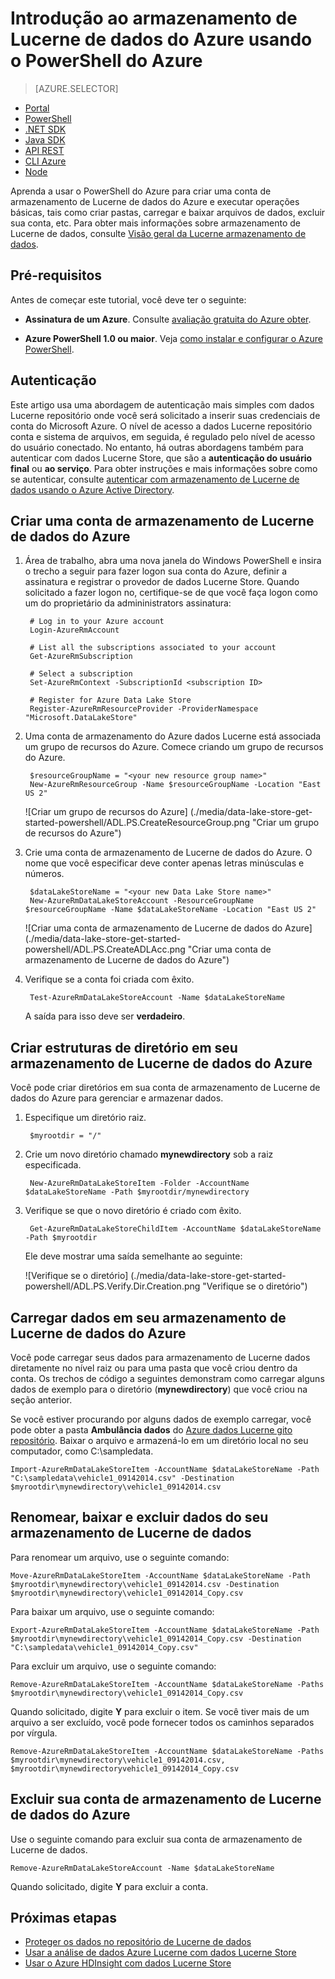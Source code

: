 <properties
   pageTitle="Introdução ao armazenamento de dados de Lucerne | Azure"
   description="Usar o PowerShell do Azure para criar uma conta de armazenamento de Lucerne de dados e executar operações básicas"
   services="data-lake-store"
   documentationCenter=""
   authors="nitinme"
   manager="jhubbard"
   editor="cgronlun"/>

<tags
   ms.service="data-lake-store"
   ms.devlang="na"
   ms.topic="hero-article"
   ms.tgt_pltfrm="na"
   ms.workload="big-data"
   ms.date="10/04/2016"
   ms.author="nitinme"/>

# <a name="get-started-with-azure-data-lake-store-using-azure-powershell"></a>Introdução ao armazenamento de Lucerne de dados do Azure usando o PowerShell do Azure

> [AZURE.SELECTOR]
- [Portal](data-lake-store-get-started-portal.md)
- [PowerShell](data-lake-store-get-started-powershell.md)
- [.NET SDK](data-lake-store-get-started-net-sdk.md)
- [Java SDK](data-lake-store-get-started-java-sdk.md)
- [API REST](data-lake-store-get-started-rest-api.md)
- [CLI Azure](data-lake-store-get-started-cli.md)
- [Node](data-lake-store-manage-use-nodejs.md)

Aprenda a usar o PowerShell do Azure para criar uma conta de armazenamento de Lucerne de dados do Azure e executar operações básicas, tais como criar pastas, carregar e baixar arquivos de dados, excluir sua conta, etc. Para obter mais informações sobre armazenamento de Lucerne de dados, consulte [Visão geral da Lucerne armazenamento de dados](data-lake-store-overview.md).

## <a name="prerequisites"></a>Pré-requisitos

Antes de começar este tutorial, você deve ter o seguinte:

* **Assinatura de um Azure**. Consulte [avaliação gratuita do Azure obter](https://azure.microsoft.com/pricing/free-trial/).

* **Azure PowerShell 1.0 ou maior**. Veja [como instalar e configurar o Azure PowerShell](../powershell-install-configure.md).

## <a name="authentication"></a>Autenticação

Este artigo usa uma abordagem de autenticação mais simples com dados Lucerne repositório onde você será solicitado a inserir suas credenciais de conta do Microsoft Azure. O nível de acesso a dados Lucerne repositório conta e sistema de arquivos, em seguida, é regulado pelo nível de acesso do usuário conectado. No entanto, há outras abordagens também para autenticar com dados Lucerne Store, que são a **autenticação do usuário final** ou **ao serviço**. Para obter instruções e mais informações sobre como se autenticar, consulte [autenticar com armazenamento de Lucerne de dados usando o Azure Active Directory](data-lake-store-authenticate-using-active-directory.md).

## <a name="create-an-azure-data-lake-store-account"></a>Criar uma conta de armazenamento de Lucerne de dados do Azure

1. Área de trabalho, abra uma nova janela do Windows PowerShell e insira o trecho a seguir para fazer logon sua conta do Azure, definir a assinatura e registrar o provedor de dados Lucerne Store. Quando solicitado a fazer logon no, certifique-se de que você faça logon como um do proprietário da admininistrators assinatura:

        # Log in to your Azure account
        Login-AzureRmAccount

        # List all the subscriptions associated to your account
        Get-AzureRmSubscription

        # Select a subscription
        Set-AzureRmContext -SubscriptionId <subscription ID>

        # Register for Azure Data Lake Store
        Register-AzureRmResourceProvider -ProviderNamespace "Microsoft.DataLakeStore"


2. Uma conta de armazenamento do Azure dados Lucerne está associada um grupo de recursos do Azure. Comece criando um grupo de recursos do Azure.

        $resourceGroupName = "<your new resource group name>"
        New-AzureRmResourceGroup -Name $resourceGroupName -Location "East US 2"

    ![Criar um grupo de recursos do Azure] (./media/data-lake-store-get-started-powershell/ADL.PS.CreateResourceGroup.png "Criar um grupo de recursos do Azure")

2. Crie uma conta de armazenamento de Lucerne de dados do Azure. O nome que você especificar deve conter apenas letras minúsculas e números.

        $dataLakeStoreName = "<your new Data Lake Store name>"
        New-AzureRmDataLakeStoreAccount -ResourceGroupName $resourceGroupName -Name $dataLakeStoreName -Location "East US 2"

    ![Criar uma conta de armazenamento de Lucerne de dados do Azure] (./media/data-lake-store-get-started-powershell/ADL.PS.CreateADLAcc.png "Criar uma conta de armazenamento de Lucerne de dados do Azure")

3. Verifique se a conta foi criada com êxito.

        Test-AzureRmDataLakeStoreAccount -Name $dataLakeStoreName

    A saída para isso deve ser **verdadeiro**.

## <a name="create-directory-structures-in-your-azure-data-lake-store"></a>Criar estruturas de diretório em seu armazenamento de Lucerne de dados do Azure

Você pode criar diretórios em sua conta de armazenamento de Lucerne de dados do Azure para gerenciar e armazenar dados.

1. Especifique um diretório raiz.

        $myrootdir = "/"

2. Crie um novo diretório chamado **mynewdirectory** sob a raiz especificada.

        New-AzureRmDataLakeStoreItem -Folder -AccountName $dataLakeStoreName -Path $myrootdir/mynewdirectory

3. Verifique se que o novo diretório é criado com êxito.

        Get-AzureRmDataLakeStoreChildItem -AccountName $dataLakeStoreName -Path $myrootdir

    Ele deve mostrar uma saída semelhante ao seguinte:

    ![Verifique se o diretório] (./media/data-lake-store-get-started-powershell/ADL.PS.Verify.Dir.Creation.png "Verifique se o diretório")


## <a name="upload-data-to-your-azure-data-lake-store"></a>Carregar dados em seu armazenamento de Lucerne de dados do Azure

Você pode carregar seus dados para armazenamento de Lucerne dados diretamente no nível raiz ou para uma pasta que você criou dentro da conta. Os trechos de código a seguintes demonstram como carregar alguns dados de exemplo para o diretório (**mynewdirectory**) que você criou na seção anterior.

Se você estiver procurando por alguns dados de exemplo carregar, você pode obter a pasta **Ambulância dados** do [Azure dados Lucerne gito repositório](https://github.com/MicrosoftBigData/usql/tree/master/Examples/Samples/Data/AmbulanceData). Baixar o arquivo e armazená-lo em um diretório local no seu computador, como C:\sampledata\.

    Import-AzureRmDataLakeStoreItem -AccountName $dataLakeStoreName -Path "C:\sampledata\vehicle1_09142014.csv" -Destination $myrootdir\mynewdirectory\vehicle1_09142014.csv


## <a name="rename-download-and-delete-data-from-your-data-lake-store"></a>Renomear, baixar e excluir dados do seu armazenamento de Lucerne de dados

Para renomear um arquivo, use o seguinte comando:

    Move-AzureRmDataLakeStoreItem -AccountName $dataLakeStoreName -Path $myrootdir\mynewdirectory\vehicle1_09142014.csv -Destination $myrootdir\mynewdirectory\vehicle1_09142014_Copy.csv

Para baixar um arquivo, use o seguinte comando:

    Export-AzureRmDataLakeStoreItem -AccountName $dataLakeStoreName -Path $myrootdir\mynewdirectory\vehicle1_09142014_Copy.csv -Destination "C:\sampledata\vehicle1_09142014_Copy.csv"

Para excluir um arquivo, use o seguinte comando:

    Remove-AzureRmDataLakeStoreItem -AccountName $dataLakeStoreName -Paths $myrootdir\mynewdirectory\vehicle1_09142014_Copy.csv

Quando solicitado, digite **Y** para excluir o item. Se você tiver mais de um arquivo a ser excluído, você pode fornecer todos os caminhos separados por vírgula.

    Remove-AzureRmDataLakeStoreItem -AccountName $dataLakeStoreName -Paths $myrootdir\mynewdirectory\vehicle1_09142014.csv, $myrootdir\mynewdirectoryvehicle1_09142014_Copy.csv

## <a name="delete-your-azure-data-lake-store-account"></a>Excluir sua conta de armazenamento de Lucerne de dados do Azure

Use o seguinte comando para excluir sua conta de armazenamento de Lucerne de dados.

    Remove-AzureRmDataLakeStoreAccount -Name $dataLakeStoreName

Quando solicitado, digite **Y** para excluir a conta.


## <a name="next-steps"></a>Próximas etapas

- [Proteger os dados no repositório de Lucerne de dados](data-lake-store-secure-data.md)
- [Usar a análise de dados Azure Lucerne com dados Lucerne Store](../data-lake-analytics/data-lake-analytics-get-started-portal.md)
- [Usar o Azure HDInsight com dados Lucerne Store](data-lake-store-hdinsight-hadoop-use-portal.md)

